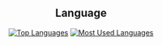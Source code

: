 <div align="center">

## Language

[![Top Languages](https://github-profile-summary-cards.vercel.app/api/cards/repos-per-language?username=DavidHePing&theme=nord_bright)](https://github.com/DavidHePing)
[![Most Used Languages](https://github-profile-summary-cards.vercel.app/api/cards/most-commit-language?username=DavidHePing&theme=nord_bright)](https://github.com/DavidHePing)

</div>

<!-- ![LeetCode Stats](https://leetcard.jacoblin.cool/s555522?ext=heatmap) -->
<!--
**DavidHePing/DavidHePing** is a ✨ _special_ ✨ repository because its `README.md` (this file) appears on your GitHub profile.

Here are some ideas to get you started:

- 🔭 I’m currently working on ...
- 🌱 I’m currently learning ...
- 👯 I’m looking to collaborate on ...
- 🤔 I’m looking for help with ...
- 💬 Ask me about ...
- 📫 How to reach me: ...
- 😄 Pronouns: ...
- ⚡ Fun fact: ...
-->

